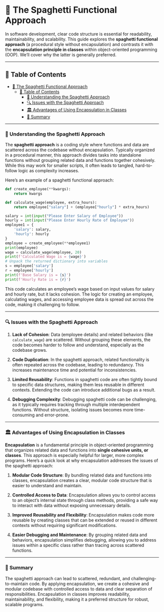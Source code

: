 # 🚀 The Spaghetti Functional Approach

In software development, clear code structure is essential for readability, maintainability, and scalability. This guide explores the **spaghetti functional approach** (a procedural style without encapsulation) and contrasts it with the **encapsulation principle in classes** within object-oriented programming (OOP). We’ll cover why the latter is generally preferred.

---

## 📑 Table of Contents

- [🚀 The Spaghetti Functional Approach](#-the-spaghetti-functional-approach)
  - [📑 Table of Contents](#-table-of-contents)
    - [🔗 Understanding the Spaghetti Approach](#-understanding-the-spaghetti-approach)
    - [🔍 Issues with the Spaghetti Approach](#-issues-with-the-spaghetti-approach)
    - [🏛️ Advantages of Using Encapsulation in Classes](#️-advantages-of-using-encapsulation-in-classes)
    - [📜 Summary](#-summary)

---

### 🔗 Understanding the Spaghetti Approach

The **spaghetti approach** is a coding style where functions and data are scattered across the codebase without encapsulation. Typically organized in a procedural manner, this approach divides tasks into standalone functions without grouping related data and functions together cohesively. While this may work for smaller scripts, it often leads to tangled, hard-to-follow logic as complexity increases.

Here’s an example of a spaghetti functional approach:

```python
def create_employee(**kwargs):
    return kwargs

def calculate_wage(employee, extra_hours):
    return employee["salary"] + (employee["hourly"] * extra_hours)

salary = int(input("Please Enter Salary of Employee"))
hourly = int(input("Please Enter Hourly Rate of Employee"))
employee1 = {
    'salary': salary,
    'hourly': hourly
}
employee = create_employee(**employee1)
print(employee)
wage = calculate_wage(employee, 20)
print(f'Calculated Wage is = {wage}')
# Unpack the returned dictionary into variables
s = employee['salary']
r = employee['hourly']
print(f'Base Salary is = {s}')
print(f'Hourly Rate is = {r}')
```

This code calculates an employee’s wage based on input values for salary and hourly rate, but it lacks cohesion. The logic for creating an employee, calculating wages, and accessing employee data is spread out across the code, making it challenging to follow.

---

### 🔍 Issues with the Spaghetti Approach

1. **Lack of Cohesion**: Data (employee details) and related behaviors (like `calculate_wage`) are scattered. Without grouping these elements, the code becomes harder to follow and understand, especially as the codebase grows.

2. **Code Duplication**: In the spaghetti approach, related functionality is often repeated across the codebase, leading to redundancy. This increases maintenance time and potential for inconsistencies.

3. **Limited Reusability**: Functions in spaghetti code are often tightly bound to specific data structures, making them less reusable in different contexts. Extending the code can introduce additional bugs as a result.

4. **Debugging Complexity**: Debugging spaghetti code can be challenging, as it typically requires tracking through multiple interdependent functions. Without structure, isolating issues becomes more time-consuming and error-prone.

---

### 🏛️ Advantages of Using Encapsulation in Classes

**Encapsulation** is a fundamental principle in object-oriented programming that organizes related data and functions into **single cohesive units, or classes**. This approach is especially helpful for larger, more complex programs. Here’s a quick look at why encapsulation addresses the issues of the spaghetti approach:

1. **Modular Code Structure**: By bundling related data and functions into classes, encapsulation creates a clear, modular code structure that is easier to understand and maintain.

2. **Controlled Access to Data**: Encapsulation allows you to control access to an object’s internal state through class methods, providing a safe way to interact with data without exposing unnecessary details.

3. **Improved Reusability and Flexibility**: Encapsulation makes code more reusable by creating classes that can be extended or reused in different contexts without requiring significant modifications.

4. **Easier Debugging and Maintenance**: By grouping related data and behaviors, encapsulation simplifies debugging, allowing you to address issues within a specific class rather than tracing across scattered functions.

---

### 📜 Summary

The spaghetti approach can lead to scattered, redundant, and challenging-to-maintain code. By applying encapsulation, we create a cohesive and modular codebase with controlled access to data and clear separation of responsibilities. Encapsulation in classes improves readability, maintainability, and flexibility, making it a preferred structure for robust, scalable programs.